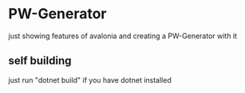 # PW-Generator
just showing features of avalonia and creating a PW-Generator with it

## self building
just run "dotnet build" if you have dotnet installed
